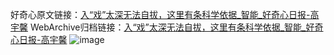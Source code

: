 好奇心原文链接：[入“戏”太深无法自拔，这里有条科学依据_智能_好奇心日报-高宇馨](https://www.qdaily.com/articles/2162.html)
WebArchive归档链接：[入“戏”太深无法自拔，这里有条科学依据_智能_好奇心日报-高宇馨](http://web.archive.org/web/20190623150854/https://www.qdaily.com/articles/2162.html)
![image](http://ww3.sinaimg.cn/large/007d5XDply1g3v6744859j30u039v1kx)